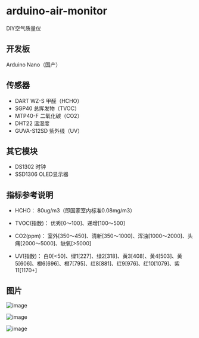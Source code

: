 # arduino-air-monitor

DIY空气质量仪

## 开发板

Arduino Nano（国产）

## 传感器

- DART WZ-S 甲醛（HCHO）
- SGP40 总挥发物（TVOC）
- MTP40-F 二氧化碳（CO2）
- DHT22 温湿度
- GUVA-S12SD 紫外线（UV）

## 其它模块

- DS1302 时钟
- SSD1306 OLED显示器

## 指标参考说明

- HCHO：
80ug/m3（即国家室内标准0.08mg/m3）

- TVOC(指数)：
优秀[0～100]、递增[100～500]

- CO2(ppm)：
室外[350～450]、清新[350～1000]、浑浊[1000～2000]、头痛[2000～5000]、缺氧[‌>5000]

- UV(指数)：
白0[<50]、绿1[227]、绿2[318]、黄3[408]、黄4[503]、黄5[606]、橙6[696]、橙7[795]、红8[881]、红9[976]、红10[1079]、紫11[1170+]

## 图片

![image](https://github.com/user-attachments/assets/c666f129-c04d-48cf-b6ed-5956a903378c)

![image](https://github.com/user-attachments/assets/c3da1199-b0d8-4e64-9e3f-a427591af015)

![image](https://github.com/user-attachments/assets/4e3e710c-7d12-4e2d-9d13-4cca5e9cd81b)
